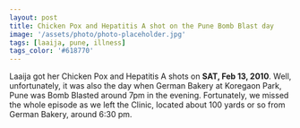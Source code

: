 ```yaml
---
layout: post
title: Chicken Pox and Hepatitis A shot on the Pune Bomb Blast day
image: '/assets/photo/photo-placeholder.jpg'
tags: [laaija, pune, illness]
tags_color: '#618770'
---
```


Laaija got her Chicken Pox and Hepatitis A shots on **SAT, Feb 13, 2010**. Well, unfortunately, it was also the day when German Bakery at Koregaon Park, Pune was Bomb Blasted around 7pm in the evening. Fortunately, we missed the whole episode as we left the Clinic, located about 100 yards or so from German Bakery, around 6:30 pm.
